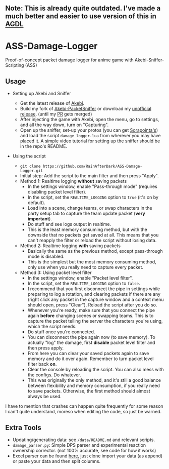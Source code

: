 ## Note: This is already quite outdated. I've made a much better and easier to use version of this in [AGDL](https://github.com/RainAfterDark)

# ASS-Damage-Logger
Proof-of-concept packet damage logger for anime game with Akebi-Sniffer-Scripting (ASS)

## Usage
- Setting up Akebi and Sniffer
  - Get the latest release of [Akebi](https://github.com/Akebi-Group/Akebi-GC).
  - Build my fork of [Akebi-PacketSniffer](https://github.com/RainAfterDark/Akebi-PacketSniffer) or download my [unofficial release](https://github.com/RainAfterDark/Akebi-PacketSniffer/releases). (until my [PR](https://github.com/Akebi-Group/Akebi-PacketSniffer/pull/10) gets merged)
  - After injecting the game with Akebi, open the menu, go to settings, and all the way down, turn on "Capturing".
  - Open up the sniffer, set-up your protos (you can get [Sorapointa's](https://github.com/Sorapointa/Sorapointa-Protos)) and load the script `damage_logger.lua` from wherever you may have placed it. A simple video tutorial for setting up the sniffer should be in the repo's README.
  
- Using the script
  - `git clone https://github.com/RainAfterDark/ASS-Damage-Logger.git`
  - Initial step: Add the script to the main filter and then press "Apply".
  - Method 1: Realtime logging **without** saving packets
    - In the settings window, enable "Pass-through mode" (requires disabling packet level filter).
    - In the script, set the `REALTIME_LOGGING` option to `true` (it's on by default).
    - Load into a scene, change teams, or swap characters in the party setup tab to capture the team update packet (**very important**).
    - Do stuff and see logs output in realtime.
    - This is the least memory consuming method, but with the downside that no packets get saved at all. This means that you can't reapply the filter or reload the script without losing data.
  - Method 2: Realtime logging **with** saving packets
    - Basically the same as the previous method, except pass-through mode is disabled.
    - This is the simplest but the most memory consuming method, only use when you really need to capture every packet.
  - Method 3: Using packet level filter
    - In the settings window, enable "Packet level filter".
    - In the script, set the `REALTIME_LOGGING` option to `false`.
    - I recommend that you first disconnect the pipe in settings while preparing to log a rotation, and clearing packets if there are any (right click any packet in the capture window and a context menu should open, press "Clear"). Reload the script after you do so.
    - Whenever you're ready, make sure that you connect the pipe again **before** changing scenes or swapping teams. This is to capture the packet telling the server the characters you're using, which the script needs.
    - Do stuff once you're connected.
    - You can disconnect the pipe again now (to save memory). To actually "log" the damage, first **disable** packet level filter and then press apply.
    - From here you can clear your saved packets again to save memory and do it over again. Remember to turn packet level filter back **on**.
    - Clear the console by reloading the script. You can also mess with the configs. Do whatever.
    - This was originally the only method, and it's still a good balance between flexibility and memory consumption, if you really need to save packets. Otherwise, the first method should almost always be used.
  
I have to mention that crashes can happen quite frequently for some reason I can't quite understand, moreso when editing the code, so just be warned.
  
## Extra Tools
- Updating/generating data: see `/data/README.md` and relevant scripts.
- `damage_parser.py`: Simple DPS parser and experimental reaction ownership corrector. (not 100% accurate, see code for how it works)
- Excel parser can be found [here](https://docs.google.com/spreadsheets/d/10rxAk7O8MLHZt5jacCHQrdzfP2-hOh-kk7TWJDj71sM/edit?usp=sharing), just clone import your data (as append) or paste your data and then split columns.
 
